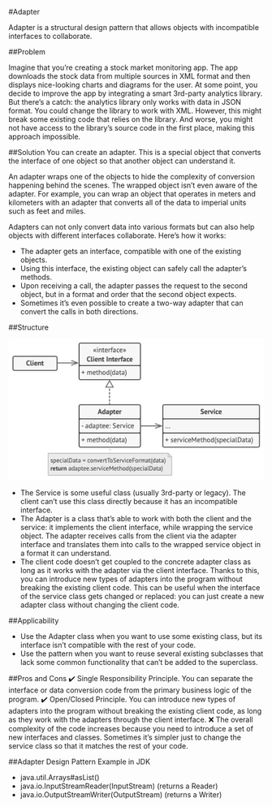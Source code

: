 #Adapter

Adapter is a structural design pattern that allows objects with incompatible interfaces to collaborate.

##Problem

Imagine that you’re creating a stock market monitoring app. The app downloads the stock data from multiple sources in XML format and then displays nice-looking charts and diagrams for the user.
At some point, you decide to improve the app by integrating a smart 3rd-party analytics library. But there’s a catch: the analytics library only works with data in JSON format.
You could change the library to work with XML.
However, this might break some existing code that relies on the library.
And worse, you might not have access to the
library’s source code in the first place,
making this approach impossible.

##Solution
You can create an adapter. This is a special object that converts the interface of one object so that another object can understand it.

An adapter wraps one of the objects to hide the complexity of conversion happening behind the scenes. The wrapped object isn’t even aware of the adapter. For example, you can wrap an object that operates in meters and kilometers with an adapter that converts all of the data to imperial units such as feet and miles.

Adapters can not only convert data into various formats but can also help objects with different interfaces collaborate. Here’s how it works:

- The adapter gets an interface, compatible with one of the existing objects.
- Using this interface, the existing object can safely call the adapter’s methods.
- Upon receiving a call, the adapter passes the request to the second object, but in a format and order that the second object expects.
- Sometimes it’s even possible to create a two-way adapter that can convert the calls in both directions.

##Structure

![alt text](./../../../../../../resources/img/structure-object-adapter.png "structure-object-adapter")

- The Service is some useful class (usually 3rd-party or legacy). The client can’t use this class directly because it has an incompatible interface.
- The Adapter is a class that’s able to work with both the client and the service: it implements the client interface, while wrapping the service object. The adapter receives calls from the client via the adapter interface and translates them into calls to the wrapped service object in a format it can understand.
- The client code doesn’t get coupled to the concrete adapter class as long as it works with the adapter via the client interface. Thanks to this, you can introduce new types of adapters into the program without breaking the existing client code. This can be useful when the interface of the service class gets changed or replaced: you can just create a new adapter class without changing the client code.

##Applicability

- Use the Adapter class when you want to use some existing class, but its interface isn’t compatible with the rest of your code.
- Use the pattern when you want to reuse several existing subclasses that lack some common functionality that can’t be added to the superclass.

##Pros and Cons
:heavy_check_mark: Single Responsibility Principle. You can separate the interface or data conversion code from the primary business logic of the program.
:heavy_check_mark: Open/Closed Principle. You can introduce new types of adapters into the program without breaking the existing client code, as long as they work with the adapters through the client interface.
:x: The overall complexity of the code increases because you need to introduce a set of new interfaces and classes. Sometimes it’s simpler just to change the service class so that it matches the rest of your code.

##Adapter Design Pattern Example in JDK

- java.util.Arrays#asList()
- java.io.InputStreamReader(InputStream) (returns a Reader)
- java.io.OutputStreamWriter(OutputStream) (returns a Writer)

